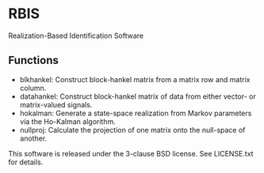 RBIS
====

Realization-Based Identification Software

Functions
---------
- blkhankel: Construct block-hankel matrix from a matrix row and matrix
  column.
- datahankel: Construct block-hankel matrix of data from either vector- or
  matrix-valued signals.
- hokalman: Generate a state-space realization from Markov parameters via
  the Ho-Kalman algorithm.
- nullproj: Calculate the projection of one matrix onto the null-space of
  another.

This software is released under the 3-clause BSD license. See LICENSE.txt
for details.

